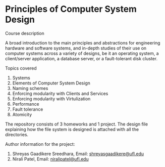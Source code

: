 # Principles of Computer System Design
Course description

  A broad introduction to the main principles and abstractions for engineering hardware and software systems, and in-depth studies of their use on computer systems across a variety of designs, be it an operating system, a client/server application, a database server, or a fault-tolerant disk cluster.
  
Topics covered
1. Systems
2. Elements of Computer System Design
3. Naming schemes
4. Enforcing modularity with Clients and Services
5. Enforcing modularity with Virtulization
6. Performance
7. Fault tolerance 
8. Atomicity

The repository consists of 3 homeworks and 1 project. The design file explaining how the file system is designed is attached with all the directories. 

Author information for the project:

1. Shreyas Gaadikere Sreedhara, Email: shreyasgaadikere@ufl.edu
2. Nirali Patel, Email: niralipatel@ufl.edu
